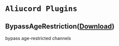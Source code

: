 # `Aliucord Plugins`

## BypassAgeRestriction([Download](https://github.com/auag0/AliuPlugins/raw/builds/BypassAgeRestriction.zip))
bypass age-restricted channels
